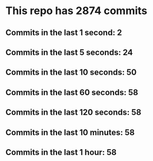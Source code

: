 # This repo has 2874 commits

## Commits in the last 1 second: 2
## Commits in the last 5 seconds: 24
## Commits in the last 10 seconds: 50
## Commits in the last 60 seconds: 58
## Commits in the last 120 seconds: 58
## Commits in the last 10 minutes: 58
## Commits in the last 1 hour: 58
